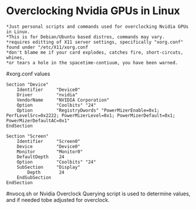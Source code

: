 # Overclocking Nvidia GPUs in Linux
    *Just personal scripts and commands used for overclocking Nvidia GPUs in Linux.
    *This is for Debian/Ubuntu based distros, commands may vary.
    *requires editting of X11 server settings, specifically "xorg.conf" found under "/etc/X11/xorg.conf
    *don't blame me if your card explodes, catches fire, short-circuts, whines, 
    *or tears a hole in the spacetime-contiuum, you have been warned. 
#xorg.conf values

    Section "Device"
        Identifier     "Device0"
        Driver         "nvidia"
        VendorName     "NVIDIA Corporation"
        Option         "Coolbits" "24"
        Option         "RegistryDwords" "PowerMizerEnable=0x1; PerfLevelSrc=0x2222; PowerMizerLevel=0x1; PowerMizerDefault=0x1;         PowerMizerDefaultAC=0x1"
    EndSection

    Section "Screen"
        Identifier     "Screen0"
        Device         "Device0"
        Monitor        "Monitor0"
        DefaultDepth    24
        Option         "Coolbits" "24"
        SubSection     "Display"
            Depth       24
        EndSubSection
    EndSection

#nvocq.sh or Nvidia Overclock Querying script is used to determine values, and if needed tobe adjusted for overclock.

